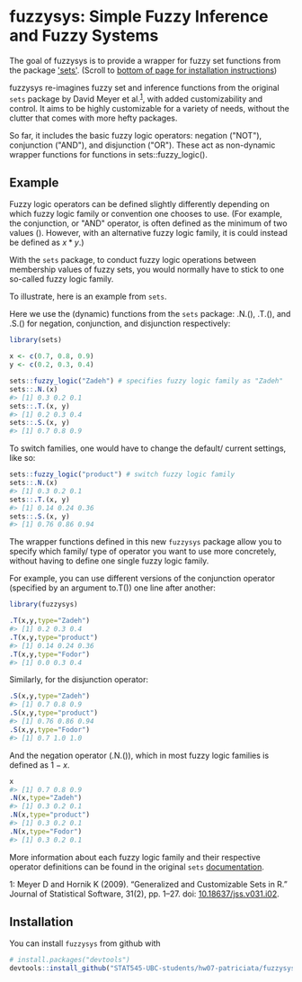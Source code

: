 <!-- README.md is generated from README.Rmd. Please edit that file -->
fuzzysys: Simple Fuzzy Inference and Fuzzy Systems
==================================================

The goal of fuzzysys is to provide a wrapper for fuzzy set functions from the package ['sets'](https://cran.r-project.org/web/packages/sets/index.html). (Scroll to [bottom of page for installation instructions](#install))

fuzzysys re-imagines fuzzy set and inference functions from the original `sets` package by David Meyer et al.<sup>[1](#citation)</sup>, with added customizability and control. It aims to be highly customizable for a variety of needs, without the clutter that comes with more hefty packages.

So far, it includes the basic fuzzy logic operators: negation ("NOT"), conjunction ("AND"), and disjunction ("OR"). These act as non-dynamic wrapper functions for functions in sets::fuzzy\_logic().

Example
-------

Fuzzy logic operators can be defined slightly differently depending on which fuzzy logic family or convention one chooses to use. (For example, the conjunction, or "AND" operator, is often defined as the minimum of two values (). However, with an alternative fuzzy logic family, it is could instead be defined as *x* \* *y*.)

With the `sets` package, to conduct fuzzy logic operations between membership values of fuzzy sets, you would normally have to stick to one so-called fuzzy logic family.

To illustrate, here is an example from `sets`.

Here we use the (dynamic) functions from the `sets` package: .N.(), .T.(), and .S.() for negation, conjunction, and disjunction respectively:

``` r
library(sets)

x <- c(0.7, 0.8, 0.9)
y <- c(0.2, 0.3, 0.4)

sets::fuzzy_logic("Zadeh") # specifies fuzzy logic family as "Zadeh"
sets::.N.(x)
#> [1] 0.3 0.2 0.1
sets::.T.(x, y)
#> [1] 0.2 0.3 0.4
sets::.S.(x, y)
#> [1] 0.7 0.8 0.9
```

To switch families, one would have to change the default/ current settings, like so:

``` r
sets::fuzzy_logic("product") # switch fuzzy logic family
sets::.N.(x)
#> [1] 0.3 0.2 0.1
sets::.T.(x, y)
#> [1] 0.14 0.24 0.36
sets::.S.(x, y)
#> [1] 0.76 0.86 0.94
```

The wrapper functions defined in this new `fuzzysys` package allow you to specify which family/ type of operator you want to use more concretely, without having to define one single fuzzy logic family.

For example, you can use different versions of the conjunction operator (specified by an argument to.T()) one line after another:

``` r
library(fuzzysys)

.T(x,y,type="Zadeh")
#> [1] 0.2 0.3 0.4
.T(x,y,type="product")
#> [1] 0.14 0.24 0.36
.T(x,y,type="Fodor")
#> [1] 0.0 0.3 0.4
```

Similarly, for the disjunction operator:

``` r
.S(x,y,type="Zadeh")
#> [1] 0.7 0.8 0.9
.S(x,y,type="product")
#> [1] 0.76 0.86 0.94
.S(x,y,type="Fodor")
#> [1] 0.7 1.0 1.0
```

And the negation operator (.N.()), which in most fuzzy logic families is defined as 1 − *x*.

``` r
x
#> [1] 0.7 0.8 0.9
.N(x,type="Zadeh")
#> [1] 0.3 0.2 0.1
.N(x,type="product")
#> [1] 0.3 0.2 0.1
.N(x,type="Fodor")
#> [1] 0.3 0.2 0.1
```

More information about each fuzzy logic family and their respective operator definitions can be found in the original `sets` [documentation](https://www.rdocumentation.org/packages/sets/versions/1.0-18/topics/fuzzy).

<a name="citation">1</a>: Meyer D and Hornik K (2009). “Generalized and Customizable Sets in R.” Journal of Statistical Software, 31(2), pp. 1–27. doi: [10.18637/jss.v031.i02](https://www.jstatsoft.org/article/view/v031i02).

<a name="install">Installation</a>
----------------------------------

You can install `fuzzysys` from github with

``` r
# install.packages("devtools")
devtools::install_github("STAT545-UBC-students/hw07-patriciata/fuzzysys")
```
